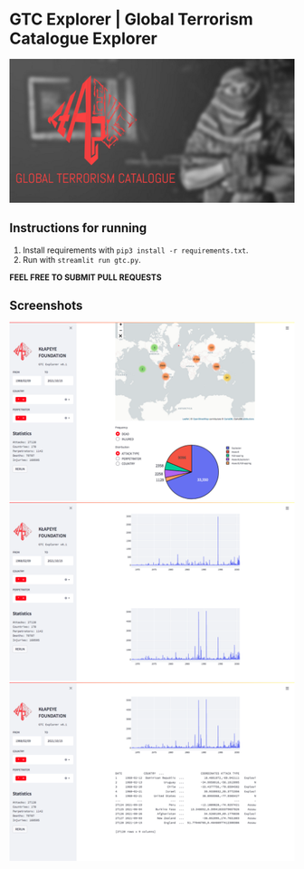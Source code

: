 # GTC Explorer | Global Terrorism Catalogue Explorer

![klapeye-dataset](dataset-cover.png)

## Instructions for running
1. Install requirements with `pip3 install -r requirements.txt`.
2. Run with `streamlit run gtc.py`.

**FEEL FREE TO SUBMIT PULL REQUESTS**

## Screenshots
![klapeye-interface](screenshots/interface-0.png)
![klapeye-interface](screenshots/interface-1.png)
![klapeye-interface](screenshots/interface-2.png)